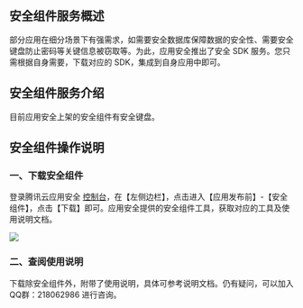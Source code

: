 ## 安全组件服务概述

部分应用在细分场景下有强需求，如需要安全数据库保障数据的安全性、需要安全键盘防止密码等关键信息被窃取等。为此，应用安全推出了安全 SDK 服务。您只需根据自身需要，下载对应的 SDK，集成到自身应用中即可。

## 安全组件服务介绍
目前应用安全上架的安全组件有安全键盘。


## 安全组件操作说明

### 一、下载安全组件
登录腾讯云应用安全 [控制台](http://console.cloud.tencent.com/legu/myapplication/index)，在【左侧边栏】，点击进入【应用发布前】-【安全组件】，点击【下载】即可。应用安全提供的安全组件工具，获取对应的工具及使用说明文档。

![](https://mc.qcloudimg.com/static/img/24462fdc194422dd083f64734b8afb38/image.png)

### 二、查阅使用说明
下载除安全组件外，附带了使用说明，具体可参考说明文档。仍有疑问，可以加入QQ群：218062986 进行咨询。

